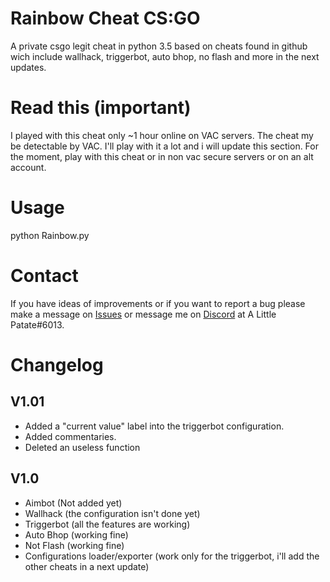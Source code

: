 # Rainbow Cheat CS:GO
A private csgo legit cheat in python 3.5 based on cheats found in github wich include wallhack, triggerbot, auto bhop, no flash and more in the next updates.

# Read this (important)
I played with this cheat only ~1 hour online on VAC servers.
The cheat my be detectable by VAC.
I'll play with it a lot and i will update this section.
For the moment, play with this cheat or in non vac secure servers or on an alt account.

# Usage
python Rainbow.py

# Contact
If you have ideas of improvements or if you want to report a bug please make a message on [Issues](https://github.com/ALittlePatate/Rainbow-Cheat-CS-GO/issues) or message me on [Discord](https://discord.com/) at A Little Patate#6013.

# Changelog

## V1.01
* Added a "current value" label into the triggerbot configuration.
* Added commentaries.
* Deleted an useless function

## V1.0
* Aimbot (Not added yet)
* Wallhack (the configuration isn't done yet)
* Triggerbot (all the features are working)
* Auto Bhop (working fine)
* Not Flash (working fine)
* Configurations loader/exporter (work only for the triggerbot, i'll add the other cheats in a next update)
